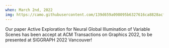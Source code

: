 ```yaml
---
when: March 2nd, 2022
img: https://camo.githubusercontent.com/139d659a098095b6327616ca8828acf3b3ef29111f54bbbc428d04ee44274ae7/687474703a2f2f7777772d736f702e696e7269612e66722f72657665732f426173696c69632f323032322f44504432322f7465617365722e6a7067
---
```


Our paper Active Exploration for Neural Global Illumination of Variable Scenes has been accept at ACM Transactions on Graphics 2022, to be presented at SIGGRAPH 2022 Vancouver!